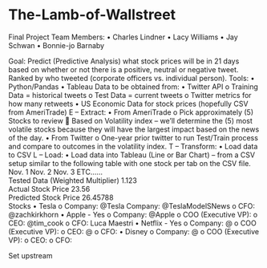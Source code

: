# The-Lamb-of-Wallstreet
Final Project
Team Members: 
•	Charles Lindner
•	Lacy Williams
•	Jay Schwan
•	Bonnie-jo Barnaby

Goal:  Predict (Predictive Analysis) what stock prices will be in 21 days based on whether or not there is a positive, neutral or negative tweet.  Ranked by who tweeted (corporate officers vs. individual person). 
Tools: 
•	Python/Pandas
•	Tableau
Data to be obtained from: 
•	Twitter API
o	Training Data = historical tweets
o	Test Data = current tweets
o	Twitter metrics for how many retweets
•	US Economic Data for stock prices (hopefully CSV from AmeriTrade) 
E – Extract:
•	From AmeriTrade
o	Pick approximately (5) Stocks to review
	Based on Volatility index – we’ll determine the (5) most volatile stocks because they will have the largest impact based on the news of the day. 
•	From Twitter
o	One-year prior twitter to run Test/Train process and compare to outcomes in the volatility index. 
T – Transform:
•	Load data to CSV
L – Load:
•	Load data into Tableau (Line or Bar Chart) – from a CSV setup similar to the following table with one stock per tab on the CSV file.
	Nov. 1	Nov. 2	Nov. 3	ETC……	
Tested Data (Weighted Multiplier)	1.123				
Actual Stock Price	23.56				
Predicted Stock Price	26.45788				
Stocks
•	Tesla
o	Company: @Tesla
Company: @TeslaModelSNews
o	CFO: @zachkirkhorn
•	Apple - Yes
o	Company: @Apple
o	COO (Executive VP): 
o	CEO: @tim_cook
o	CFO: Luca Maestri
•	Netflix - Yes
o	Company: @
o	COO (Executive VP): 
o	CEO: @
o	CFO: 
•	Disney
o	Company: @
o	COO (Executive VP): 
o	CEO: 
o	CFO: 

Set upstream

